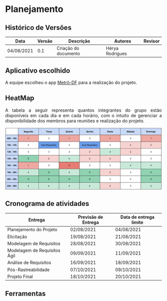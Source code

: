 # Planejamento

## Histórico de Versões

| Data       | Versão | Descrição                                     | Autores          | Revisor          |
| ---------- | ------ | --------------------------------------------- | ---------------- | ---------------- |
| 04/08/2021 | 0.1    | Criação do documento                          | Hérya Rodrigues  |                  |

## Aplicativo escolhido
<p align="justify"> A equipe escolheu o app <a href="https://play.google.com/store/apps/details?id=br.gov.df.metroapp">Metrô-DF</a> para a realização do projeto.</p>

## HeatMap
<p align="justify"> A tabela a seguir representa quantos integrantes do grupo estão disponíveis em cada dia e em cada horário, com o intuito de gerenciar a disponibilidade dos membros para reuniões e realização do projeto.</p>

<img alt = "HeatMap" src="../../imagens/heatmap.png"/>

## Cronograma de atividades

| Entrega                                                 | Previsão de Entrega      | Data de entrega limite |
| ------------------------------------------------------- | ------------------------ | ---------------------- |
| Planejamento do Projeto                                 | 02/08/2021               | 04/08/2021             |
| Elicitação                                              | 19/08/2021               | 21/08/2021             |
| Modelagem de Requisitos                                 | 28/08/2021               | 30/08/2021             |
| Modelagem de Requisitos Ágil                            | 09/09/2021               | 11/09/2021             |
| Análise de Requisitos                                   | 16/09/2021               | 18/09/2021             |
| Pós-Rastreabilidade                                     | 07/10/2021               | 09/10/2021             |
| Projeto Final                                           | 18/10/2021               | 20/10/2021             |

## Ferramentas